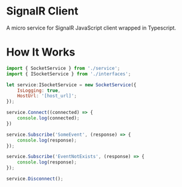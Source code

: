 # SignalR Client

A micro service for SignalR JavaScript client wrapped in Typescript.


# How It Works
```javaScript
import { SocketService } from './service';
import { ISocketService } from './interfaces';

let service:ISocketService = new SocketService({
    IsLogging: true,
    HostUrl: '[host_url]';
});

service.Connect((connected) => {
    console.log(connected);
})

service.Subscribe('SomeEvent', (response) => {
    console.log(response);
});

service.Subscribe('EventNotExists', (response) => {
    console.log(response);
});

service.Disconnect();
```
